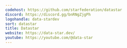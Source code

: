 ```yaml
---
codehost: https://github.com/starfederation/datastar
discord: https://discord.gg/bnRNgZjgPh
logohandle: data-stardev
sort: datastar
title: Datastar
website: https://data-star.dev/
youtube: https://youtube.com/@data-star
---
```

